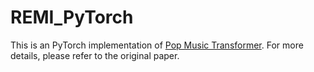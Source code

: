 # REMI_PyTorch
This is an PyTorch implementation of [Pop Music Transformer](https://github.com/YatingMusic/compound-word-transformer).
For more details, please refer to the original paper.
